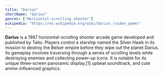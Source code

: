```yaml
---
title: "Darius"
shortName: "darius"
genres: ["Horizontal-scrolling shooter"]
wikipedia: "https://en.wikipedia.org/wiki/Darius_(video_game)"
---
```

**Darius** is a 1987 horizontal-scrolling shooter arcade game developed and published by Taito. Players control a starship named the Silver Hawk in its mission to destroy the Belser empire before they wipe out the planet Darius. Its gameplay involves traversing through a series of scrolling levels while destroying enemies and collecting power-up icons. It is notable for its unique three-screen panoramic display,[1] upbeat soundtrack, and cute anime-influenced graphics. 
